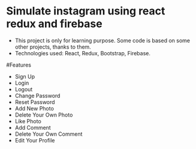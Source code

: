 # Simulate instagram using react redux and firebase

- This project is only for learning purpose. Some code is based on some other projects, thanks to them.
- Technologies used: React, Redux, Bootstrap, Firebase.

#Features
- Sign Up
- Login
- Logout
- Change Password
- Reset Password
- Add New Photo
- Delete Your Own Photo
- Like Photo
- Add Comment
- Delete Your Own Comment
- Edit Your Profile
